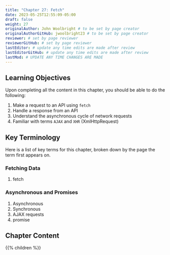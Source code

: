 ```yaml
---
title: "Chapter 27: Fetch"
date: 2023-05-25T12:55:09-05:00
draft: false
weight: 27
originalAuthor: John Woolbright # to be set by page creator
originalAuthorGitHub: jwoolbright23 # to be set by page creator
reviewer: # set by page reviewer
reviewerGitHub: # set by page reviewer
lastEditor: # update any time edits are made after review
lastEditorGitHub: # update any time edits are made after review
lastMod: # UPDATE ANY TIME CHANGES ARE MADE
---
```


## Learning Objectives

Upon completing all the content in this chapter, you should be able to do the following:
1. Make a request to an API using `fetch`
1. Handle a response from an API
1. Understand the asynchronous cycle of network requests
1. Familiar with terms `AJAX` and `XHR` (XmlHttpRequest)

## Key Terminology

Here is a list of key terms for this chapter, broken down by the page the term first appears on.

### Fetching Data
1. fetch

### Asynchronous and Promises
1. Asynchronous
1. Synchronous
1. AJAX requests
1. promise

## Chapter Content

{{% children %}}